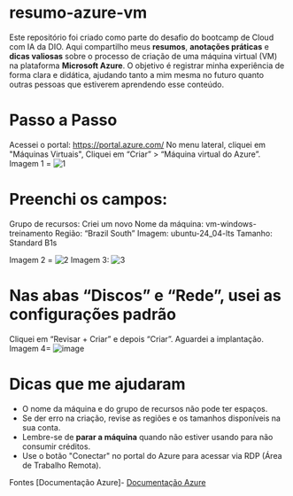 # resumo-azure-vm

Este repositório foi criado como parte do desafio do bootcamp de Cloud com IA da DIO. Aqui compartilho meus **resumos**, **anotações práticas** e **dicas valiosas** sobre o processo de criação de uma máquina virtual (VM) na plataforma **Microsoft Azure**.
O objetivo é registrar minha experiência de forma clara e didática, ajudando tanto a mim mesma no futuro quanto outras pessoas que estiverem aprendendo esse conteúdo.

# Passo a Passo
Acessei o portal: https://portal.azure.com/
No menu lateral, cliquei em "Máquinas Virtuais",
Cliquei em “Criar” > “Máquina virtual do Azure”.
Imagem 1 = ![1](https://github.com/user-attachments/assets/116ed361-32db-491f-aee8-7c10df291629)

# Preenchi os campos:
Grupo de recursos: Criei um novo
Nome da máquina: vm-windows-treinamento
Região:  “Brazil South”
Imagem: ubuntu-24_04-lts
Tamanho: Standard B1s

Imagem 2 = ![2](https://github.com/user-attachments/assets/59464f1a-5333-4d36-adb2-c907d6c52ec0)
Imagem 3: ![3](https://github.com/user-attachments/assets/09fff049-600a-4495-86dd-31ffe3db038d)


# Nas abas “Discos” e “Rede”, usei as configurações padrão
Cliquei em “Revisar + Criar” e depois “Criar”.
Aguardei a implantação.
Imagem 4= ![image](https://github.com/user-attachments/assets/8c81186a-7f7a-44fc-a7db-59fd72935d47)

# Dicas que me ajudaram

- O nome da máquina e do grupo de recursos não pode ter espaços.
- Se der erro na criação, revise as regiões e os tamanhos disponíveis na sua conta.
- Lembre-se de **parar a máquina** quando não estiver usando para não consumir créditos.
- Use o botão "Conectar" no portal do Azure para acessar via RDP (Área de Trabalho Remota).

Fontes
[Documentação Azure]- [Documentação Azure](https://learn.microsoft.com/pt-br/azure/virtual-machines/windows/quick-create-portal)



